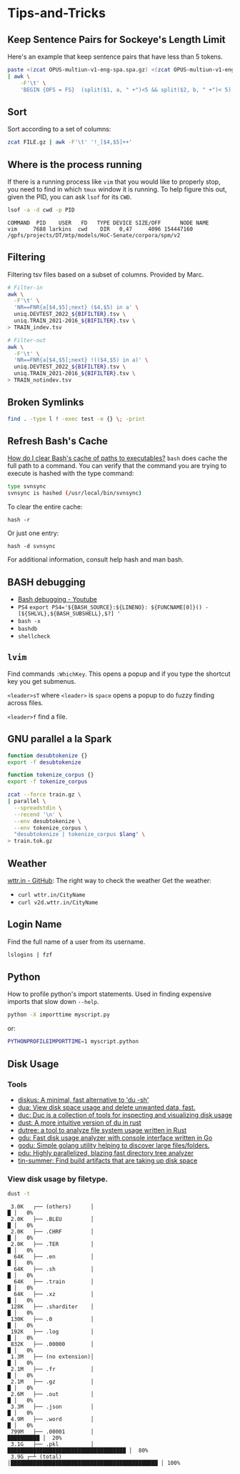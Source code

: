 # Tips-and-Tricks

## Keep Sentence Pairs for Sockeye's Length Limit

Here's an example that keep sentence pairs that have less than 5 tokens.

```sh
paste <(zcat OPUS-multiun-v1-eng-spa.spa.gz) <(zcat OPUS-multiun-v1-eng-spa.eng.gz) \
| awk \
    -F'\t' \
    'BEGIN {OFS = FS}  (split($1, a, " +")<5 && split($2, b, " +")< 5) {print $1, $2}'
```


## Sort
Sort according to a set of columns:
```sh
zcat FILE.gz | awk -F'\t' '!_[$4,$5]++'
```


## Where is the process running

If there is a running process like `vim` that you would like to properly stop, you need to find in which `tmux` window it is running.
To help figure this out, given the PID, you can ask `lsof` for its `CWD`.

```sh
lsof -a -d cwd -p PID
```
```
COMMAND  PID    USER   FD   TYPE DEVICE SIZE/OFF      NODE NAME
vim     7688 larkins  cwd    DIR   0,47     4096 154447160 /gpfs/projects/DT/mtp/models/HoC-Senate/corpora/spm/v2
```

## Filtering
Filtering tsv files based on a subset of columns.
Provided by Marc.
```sh
# Filter-in
awk \
  -F'\t' \
  'NR==FNR{a[$4,$5];next} ($4,$5) in a' \
  uniq.DEVTEST_2022_${BIFILTER}.tsv \
  uniq.TRAIN_2021-2016_${BIFILTER}.tsv \
> TRAIN_indev.tsv
```
```sh
# Filter-out
awk \
  -F'\t' \
  'NR==FNR{a[$4,$5];next} !(($4,$5) in a)' \
  uniq.DEVTEST_2022_${BIFILTER}.tsv \
  uniq.TRAIN_2021-2016_${BIFILTER}.tsv \
> TRAIN_notindev.tsv
```


## Broken Symlinks
```sh
find . -type l ! -exec test -e {} \; -print
```


## Refresh Bash's Cache
[How do I clear Bash's cache of paths to executables?](https://unix.stackexchange.com/a/5610)
`bash` does cache the full path to a command.
You can verify that the command you are trying to execute is hashed with the type command:

```sh
type svnsync
svnsync is hashed (/usr/local/bin/svnsync)
```

To clear the entire cache:

`hash -r`

Or just one entry:

`hash -d svnsync`

For additional information, consult help hash and man bash.



## BASH debugging
* [Bash debugging - Youtube](https://www.youtube.com/watch?v=9pbpevjuwmI)
* `PS4` `export PS4='${BASH_SOURCE}:${LINENO}: ${FUNCNAME[0]}() - [${SHLVL},${BASH_SUBSHELL},$?] '`
* `bash -x`
* `bashdb`
* `shellcheck`



## `lvim`
Find commands `:WhichKey`.
This opens a popup and if you type the shortcut key you get submenus.

`<leader>sT` where `<leader>` is `space` opens a popup to do fuzzy finding across files.

`<leader>f` find a file.



## GNU parallel a la Spark
```sh
function desubtokenize {}
export -f desubtokenize

function tokenize_corpus {}
export -f tokenize_corpus

zcat --force train.gz \
| parallel \
  --spreadstdin \
  --recend '\n' \
  --env desubtokenize \
  --env tokenize_corpus \
  "desubtokenize | tokenize_corpus $lang" \
> train.tok.gz
```


## Weather
[wttr.in - GitHub](https://github.com/chubin/wttr.in): The right way to check the weather
Get the weather:
* `curl wttr.in/CityName`
* `curl v2d.wttr.in/CityName`


## Login Name
Find the full name of a user from its username.
```sh
lslogins | fzf
```



## Python

How to profile python's import statements.
Used in finding expensive imports that slow down `--help`.

```sh
python -X importtime myscript.py
```

or:

```sh
PYTHONPROFILEIMPORTTIME=1 myscript.python
```


## Disk Usage

### Tools

* [diskus: A minimal, fast alternative to 'du -sh'](https://github.com/sharkdp/diskus)
* [dua: View disk space usage and delete unwanted data, fast.](https://github.com/Byron/dua-cli)
* [duc: Duc is a collection of tools for inspecting and visualizing disk usage](https://duc.zevv.nl/)
* [dust: A more intuitive version of du in rust](https://github.com/bootandy/dust)
* [dutree: a tool to analyze file system usage written in Rust](https://github.com/nachoparker/dutree)
* [gdu: Fast disk usage analyzer with console interface written in Go](https://github.com/dundee/gdu)
* [godu: Simple golang utility helping to discover large files/folders.](https://github.com/viktomas/godu)
* [pdu: Highly parallelized, blazing fast directory tree analyzer](https://github.com/KSXGitHub/parallel-disk-usage)
* [tin-summer: Find build artifacts that are taking up disk space](https://github.com/vmchale/tin-summer)


### View disk usage by filetype.

```sh
dust -t
```
```
 3.0K   ┌── (others)      │                                             █ │   0%
 2.0K   ├── .BLEU         │                                             █ │   0%
 2.0K   ├── .CHRF         │                                             █ │   0%
 2.0K   ├── .TER          │                                             █ │   0%
  64K   ├── .en           │                                             █ │   0%
  64K   ├── .sh           │                                             █ │   0%
  64K   ├── .train        │                                             █ │   0%
  64K   ├── .xz           │                                             █ │   0%
 128K   ├── .sharditer    │                                             █ │   0%
 130K   ├── .0            │                                             █ │   0%
 192K   ├── .log          │                                             █ │   0%
 832K   ├── .00000        │                                             █ │   0%
 1.3M   ├── (no extension)│                                             █ │   0%
 2.1M   ├── .fr           │                                             █ │   0%
 2.1M   ├── .gz           │                                             █ │   0%
 2.6M   ├── .out          │                                             █ │   0%
 3.3M   ├── .json         │                                             █ │   0%
 4.9M   ├── .word         │                                             █ │   0%
 799M   ├── .00001        │                                    ██████████ │  20%
 3.1G   ├── .pkl          │         █████████████████████████████████████ │  80%
 3.9G ┌─┴ (total)         │██████████████████████████████████████████████ │ 100%
```
